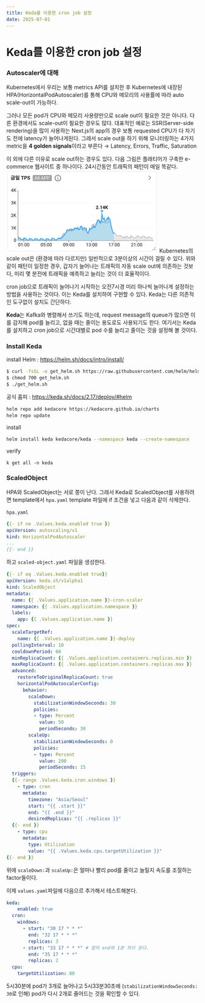 ```yaml
---
title: Keda를 이용한 cron job 설정
date: 2025-07-01
---
```


# Keda를 이용한 cron job 설정

### Autoscaler에 대해

Kubernetes에서 우리는 보통 metrics API를 설치한 후 Kubernetes에 내장된 HPA(HorizontalPodAutoscaler)를 통해 CPU와 메모리의 사용률에 따라 auto scale-out이 가능하다.

그러나 모든 pod가 CPU와 메모리 사용량만으로 scale out이 필요한 것은 아니다.
다른 환경에서도 scale-out이 필요한 경우도 많다.
대표적인 예로는 SSR(Server-side rendering)을 많이 사용하는 Next.js의 app의 경우 보통 requested CPU가 다 차기도 전에 latency가 늘어나게된다.
그래서 scale out을 하기 위해 모니터링하는 4가지 metric을 **4 golden signals**이라고 부른다 → Latency, Errors, Traffic, Saturation

이 외에 다른 이유로 scale out하는 경우도 있다.
다음 그림은 플래티어가 구축한 e-commerce 웹사이트 중 하나이다.
24시간동안 트래픽의 패턴이 매일 똑같다.
![](./_images/Pasted%20image%2020250701170554.png)
Kubernetes의 scale out은 (환경에 따라 다르지만) 일반적으로 3분이상의 시간이 걸릴 수 있다.
위와 같이 패턴이 일정한 경우, 갑자기 늘어나는 트래픽의 자동 scale out에 의존하는 것보다, 미리 몇 분전에 트래픽을 예측하고 늘리는 것이 더 효율적이다.

cron job으로 트래픽이 늘어나기 시작하는 오전7시경 미리 하나씩 늘어나게 설정하는 방법을 사용하는 것이다. 이는 Keda를 설치하여 구현할 수 있다. Keda는 다른 의존적인 도구없이 설치도 간단하다.

**Keda**는 Kafka와 병렬해서 쓰기도 하는데, request message의 queue가 많으면 이를 감지해 pod를 늘리고, 없을 때는 줄이는 용도로도 사용되기도 한다. 여기서는 Keda를 설치하고 cron job으로 시간대별로 pod 수를 늘리고 줄이는 것을 설정해 볼 것이다.

### Install Keda

install Helm : https://helm.sh/docs/intro/install/

```sh
$ curl -fsSL -o get_helm.sh https://raw.githubusercontent.com/helm/helm/main/scripts/get-helm-3
$ chmod 700 get_helm.sh
$ ./get_helm.sh
```

공식 홈피 : https://keda.sh/docs/2.17/deploy/#helm

```sh
helm repo add kedacore https://kedacore.github.io/charts
helm repo update
```

install

```sh
helm install keda kedacore/keda --namespace keda --create-namespace
```

verify

```
k get all -n keda
```

### ScaledObject

HPA와 ScaledObject는 서로 쫑이 난다. 그래서 Keda로 ScaledObject를 사용하려면 template에서 `hpa.yaml` template 파일에 if 조건을 넣고 다음과 같이 삭제한다.

`hpa.yaml`

```yaml
{{- if ne .Values.keda.enabled true }}
apiVersion: autoscaling/v1
kind: HorizontalPodAutoscaler
...
{{- end }}
```

하고 `scaled-object.yaml` 파일을 생성한다.

```yaml
{{- if eq .Values.keda.enabled true}}
apiVersion: keda.sh/v1alpha1
kind: ScaledObject
metadata:
  name: {{ .Values.application.name }}-cron-scaler
  namespace: {{ .Values.application.namespace }}
  labels:
    app: {{ .Values.application.name }}
spec:
  scaleTargetRef:
    name: {{ .Values.application.name }}-deploy
  pollingInterval: 10
  cooldownPeriod: 60
  minReplicaCount: {{ .Values.application.containers.replicas.min }}
  maxReplicaCount: {{ .Values.application.containers.replicas.max }}
  advanced:
    restoreToOriginalReplicaCount: true
    horizontalPodAutoscalerConfig:
      behavior:
        scaleDown:
          stabilizationWindowSeconds: 30
          policies:
          - type: Percent
            value: 50
            periodSeconds: 30
        scaleUp:
          stabilizationWindowSeconds: 0
          policies:
          - type: Percent
            value: 200
            periodSeconds: 15
  triggers:
  {{- range .Values.keda.cron.windows }}
    - type: cron
      metadata:
        timezone: "Asia/Seoul"
        start: "{{ .start }}"
        end: "{{ .end }}"
        desiredReplicas: "{{ .replicas }}"
  {{- end }}
    - type: cpu
      metadata:
        type: Utilization
        value: "{{ .Values.keda.cpu.targetUtilization }}"
{{- end }}
```

위에 `scaleDown:`과 `scaleUp:`은 얼마나 빨리 pod를 줄이고 늘릴지 속도를 조절하는 factor들이다.

이제 `values.yaml`파일에 다음으르 추가해서 테스트해본다.

```yaml
keda:
	enabled: true
  cron:
    windows:
      - start: "30 17 * * *"
        end: "32 17 * * *"
        replicas: 3
      - start: "33 17 * * *" # 앞의 end와 1분 차이 둔다.
        end: "35 17 * * *"
        replicas: 2
  cpu:
    targetUtilization: 80
```

5시30분에 pod가 3개로 늘어나고 5시33분30초에 (`stabilizationWindowSeconds: 30`로 인해) pod가 다시 2개로 줄어드는 것을 확인할 수 있다.
